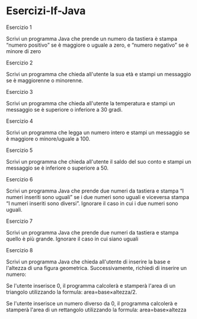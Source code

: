 # Esercizi-If-Java

Esercizio 1

Scrivi un programma Java che prende un numero da tastiera è stampa “numero positivo” se è maggiore o uguale a zero, e “numero negativo” se è minore di zero

Esercizio 2

Scrivi un programma che chieda all'utente la sua età e stampi un messaggio se è maggiorenne o minorenne.

Esercizio 3

Scrivi un programma che chieda all'utente la temperatura e stampi un messaggio se è superiore o inferiore a 30 gradi.

Esercizio 4

Scrivi un programma che legga un numero intero e stampi un messaggio se è maggiore o minore/uguale a 100.

Esercizio 5

Scrivi un programma che chieda all'utente il saldo del suo conto e stampi un messaggio se è inferiore o superiore a 50.

Esercizio 6

Scrivi un programma Java che prende due numeri da tastiera e stampa “I numeri inseriti sono uguali” se i due numeri sono uguali e viceversa stampa “I numeri inseriti sono diversi”. Ignorare il caso in cui i due numeri sono uguali.

Esercizio 7

Scrivi un programma Java che prende due numeri da tastiera e stampa quello è più grande. Ignorare il caso in cui siano uguali

Esercizio 8

Scrivi un programma Java che chieda all'utente di inserire la base e l'altezza di una figura geometrica. Successivamente, richiedi di inserire un numero:

Se l'utente inserisce 0, il programma calcolerà e stamperà l'area di un triangolo utilizzando la formula: area=base×altezza/2.

Se l'utente inserisce un numero diverso da 0, il programma calcolerà e stamperà l'area di un rettangolo utilizzando la formula: area=base×altezza